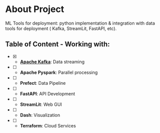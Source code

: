 # About Project
ML Tools for deployment: python implementation &amp; integration with data tools for deployment ( Kafka, StreamLit, FastAPI, etc).

## Table of Content - Working with:
- [x] - **[Apache Kafka]()**: Data streaming
- [ ] - **Apache Pyspark**: Parallel processing
- [ ] - **Prefect**: Data Pipeline
- [ ] - **FastAPI**: API Development
- [ ] - **StreamLit**: Web GUI
- [ ] - **Dash**: Visualization
- [ ] - **Terraform**: Cloud Services
